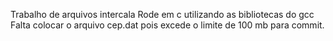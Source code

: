 Trabalho de arquivos intercala
Rode em c utilizando as bibliotecas do gcc
Falta colocar o arquivo cep.dat pois excede o limite de 100 mb para commit.
